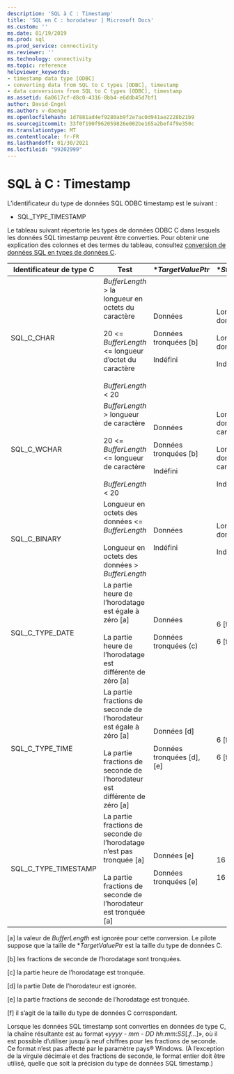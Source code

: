 ```yaml
---
description: 'SQL à C : Timestamp'
title: 'SQL en C : horodateur | Microsoft Docs'
ms.custom: ''
ms.date: 01/19/2019
ms.prod: sql
ms.prod_service: connectivity
ms.reviewer: ''
ms.technology: connectivity
ms.topic: reference
helpviewer_keywords:
- timestamp data type [ODBC]
- converting data from SQL to C types [ODBC], timestamp
- data conversions from SQL to C types [ODBC], timestamp
ms.assetid: 6a0617cf-d8c0-4316-8bb4-e6ddb45d7bf1
author: David-Engel
ms.author: v-daenge
ms.openlocfilehash: 1d7881ad4ef9280ab9f2e7ac0d941ae2228b21b9
ms.sourcegitcommit: 33f0f190f962059826e002be165a2bef4f9e350c
ms.translationtype: MT
ms.contentlocale: fr-FR
ms.lasthandoff: 01/30/2021
ms.locfileid: "99202999"
---
```

# <a name="sql-to-c-timestamp"></a>SQL à C : Timestamp

L’identificateur du type de données SQL ODBC timestamp est le suivant :

- SQL_TYPE_TIMESTAMP  

Le tableau suivant répertorie les types de données ODBC C dans lesquels les données SQL timestamp peuvent être converties. Pour obtenir une explication des colonnes et des termes du tableau, consultez [conversion de données SQL en types de données C](../../../odbc/reference/appendixes/converting-data-from-sql-to-c-data-types.md).  

|Identificateur de type C|Test|**TargetValuePtr*|**StrLen_or_IndPtr*|SQLSTATE|  
|-----------------------|----------|------------------------|----------------------------|--------------|  
|SQL_C_CHAR|*BufferLength* > la longueur en octets du caractère<br /><br /> 20 <= *BufferLength* <= longueur d’octet du caractère<br /><br /> *BufferLength* < 20|Données<br /><br /> Données tronquées [b]<br /><br /> Indéfini|Longueur des données en octets<br /><br /> Longueur des données en octets<br /><br /> Indéfini|n/a<br /><br /> 01004<br /><br /> 22003|  
|SQL_C_WCHAR|*BufferLength* > longueur de caractère<br /><br /> 20 <= *BufferLength* <= longueur de caractère<br /><br /> *BufferLength* < 20|Données<br /><br /> Données tronquées [b]<br /><br /> Indéfini|Longueur des données en caractères<br /><br /> Longueur des données en caractères<br /><br /> Indéfini|n/a<br /><br /> 01004<br /><br /> 22003|  
|SQL_C_BINARY|Longueur en octets des données <= *BufferLength*<br /><br /> Longueur en octets des données > *BufferLength*|Données<br /><br /> Indéfini|Longueur des données en octets<br /><br /> Indéfini|n/a<br /><br /> 22003|  
|SQL_C_TYPE_DATE|La partie heure de l’horodatage est égale à zéro [a]<br /><br /> La partie heure de l’horodatage est différente de zéro [a]|Données<br /><br /> Données tronquées (c)|6 [f]<br /><br /> 6 [f]|n/a<br /><br /> 01S07|  
|SQL_C_TYPE_TIME|La partie fractions de seconde de l’horodateur est égale à zéro [a]<br /><br /> La partie fractions de seconde de l’horodateur est différente de zéro [a]|Données [d]<br /><br /> Données tronquées [d], [e]|6 [f]<br /><br /> 6 [f]|n/a<br /><br /> 01S07|  
|SQL_C_TYPE_TIMESTAMP|La partie fractions de seconde de l’horodatage n’est pas tronquée [a]<br /><br /> La partie fractions de seconde de l’horodateur est tronquée [a]|Données [e]<br /><br /> Données tronquées [e]|16 [f]<br /><br /> 16 [f]|n/a<br /><br /> 01S07|  

 [a] la valeur de *BufferLength* est ignorée pour cette conversion. Le pilote suppose que la taille de **TargetValuePtr* est la taille du type de données C.  
  
 [b] les fractions de seconde de l’horodatage sont tronquées.  
  
 [c] la partie heure de l’horodatage est tronquée.  
  
 [d] la partie Date de l’horodateur est ignorée.  
  
 [e] la partie fractions de seconde de l’horodatage est tronquée.  
  
 [f] il s’agit de la taille du type de données C correspondant.  

Lorsque les données SQL timestamp sont converties en données de type C, la chaîne résultante est au format «*yyyy* - *mm* - *DD* *hh*:*mm*:*SS*[.*f...*]», où il est possible d’utiliser jusqu’à neuf chiffres pour les fractions de seconde. Ce format n’est pas affecté par le paramètre pays® Windows. (À l’exception de la virgule décimale et des fractions de seconde, le format entier doit être utilisé, quelle que soit la précision du type de données SQL timestamp.)
